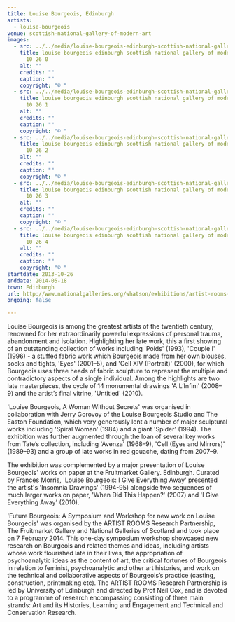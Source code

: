 ```yaml
---
title: Louise Bourgeois, Edinburgh
artists:
  - louise-bourgeois
venue: scottish-national-gallery-of-modern-art
images:
  - src: ../../media/louise-bourgeois-edinburgh-scottish-national-gallery-of-modern-art-2013-10-26-0.webp
    title: louise bourgeois edinburgh scottish national gallery of modern art 2013
      10 26 0
    alt: ""
    credits: ""
    caption: ""
    copyright: "© "
  - src: ../../media/louise-bourgeois-edinburgh-scottish-national-gallery-of-modern-art-2013-10-26-1.webp
    title: louise bourgeois edinburgh scottish national gallery of modern art 2013
      10 26 1
    alt: ""
    credits: ""
    caption: ""
    copyright: "© "
  - src: ../../media/louise-bourgeois-edinburgh-scottish-national-gallery-of-modern-art-2013-10-26-2.webp
    title: louise bourgeois edinburgh scottish national gallery of modern art 2013
      10 26 2
    alt: ""
    credits: ""
    caption: ""
    copyright: "© "
  - src: ../../media/louise-bourgeois-edinburgh-scottish-national-gallery-of-modern-art-2013-10-26-3.webp
    title: louise bourgeois edinburgh scottish national gallery of modern art 2013
      10 26 3
    alt: ""
    credits: ""
    caption: ""
    copyright: "© "
  - src: ../../media/louise-bourgeois-edinburgh-scottish-national-gallery-of-modern-art-2013-10-26-4.webp
    title: louise bourgeois edinburgh scottish national gallery of modern art 2013
      10 26 4
    alt: ""
    credits: ""
    caption: ""
    copyright: "© "
startdate: 2013-10-26
enddate: 2014-05-18
town: Edinburgh
url: http://www.nationalgalleries.org/whatson/exhibitions/artist-rooms-louise-bourgeois-a-woman-without-secrets
ongoing: false

---
```


Louise Bourgeois is among the greatest artists of the twentieth century, renowned for her extraordinarily powerful expressions of personal trauma, abandonment and isolation. Highlighting her late work, this a first showing of an outstanding collection of works including 'Poids' (1993), 'Couple I' (1996) - a stuffed fabric work which Bourgeois made from her own blouses, socks and tights, 'Eyes' (2001–5), and 'Cell XIV (Portrait)' (2000), for which Bourgeois uses three heads of fabric sculpture to represent the multiple and contradictory aspects of a single individual. Among the highlights are two late masterpieces, the cycle of 14 monumental drawings 'A L’Infini' (2008–9) and the artist’s final vitrine, 'Untitled' (2010).

'Louise Bourgeois, A Woman Without Secrets' was organised in collaboration with Jerry Gorovoy of the Louise Bourgeois Studio and The Easton Foundation, which very generously lent a number of major sculptural works including 'Spiral Woman' (1984) and a giant 'Spider' (1994). The exhibition was further augmented through the loan of several key works from Tate’s collection, including 'Avenza' (1968–9), 'Cell (Eyes and Mirrors)' (1989–93) and a group of late works in red gouache, dating from 2007–9.

The exhibition was complemented by a major presentation of Louise Bourgeois' works on paper at the Fruitmarket Gallery. Edinburgh. Curated by Frances Morris, 'Louise Bourgeois: I Give Everything Away' presented the artist's 'Insomnia Drawings' (1994-95) alongside two sequences of much larger works on paper, 'When Did This Happen?' (2007) and 'I Give Everything Away' (2010).

'Future Bourgeois: A Symposium and Workshop for new work on Louise Bourgeois' was organised by the ARTIST ROOMS Research Partnership, The Fruitmarket Gallery and National Galleries of Scotland and took place on 7 February 2014. This one-day symposium workshop showcased new research on Bourgeois and related themes and ideas, including artists whose work flourished late in their lives, the appropriation of psychoanalytic ideas as the content of art, the critical fortunes of Bourgeois in relation to feminist, psychoanalytic and other art histories, and work on the technical and collaborative aspects of Bourgeois’s practice (casting, construction, printmaking etc). The ARTIST ROOMS Research Partnership is led by University of Edinburgh and directed by Prof Neil Cox, and is devoted to a programme of research encompassing consisting of three main strands: Art and its Histories, Learning and Engagement and Technical and Conservation Research.

